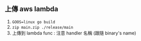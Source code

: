 ## 上傳 aws lambda
1. `GOOS=linux go build`
1. `zip main.zip ./release/main`
2. 上傳到 lambda func : 注意 handler 名稱 (跟隨 binary's name)